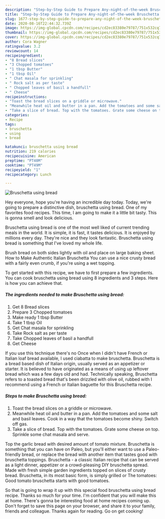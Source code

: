 ```yaml
---
description: "Step-by-Step Guide to Prepare Any-night-of-the-week Bruschetta using bread"
title: "Step-by-Step Guide to Prepare Any-night-of-the-week Bruschetta using bread"
slug: 1677-step-by-step-guide-to-prepare-any-night-of-the-week-bruschetta-using-bread
date: 2020-08-16T22:44:32.739Z
image: https://img-global.cpcdn.com/recipes/cd2ec83380e79787/751x532cq70/bruschetta-using-bread-recipe-main-photo.jpg
thumbnail: https://img-global.cpcdn.com/recipes/cd2ec83380e79787/751x532cq70/bruschetta-using-bread-recipe-main-photo.jpg
cover: https://img-global.cpcdn.com/recipes/cd2ec83380e79787/751x532cq70/bruschetta-using-bread-recipe-main-photo.jpg
author: Cora Wagner
ratingvalue: 3.2
reviewcount: 14
recipeingredient:
- "8 Bread slices"
- "3 Chopped tomatoes"
- "1 tbsp Butter"
- "1 tbsp Oil"
- " Chat masala for sprinkling"
- " Rock salt as per taste"
- " Chopped leaves of basil a handfull"
- " Cheese"
recipeinstructions:
- "Toast the bread slices on a griddle or microwave."
- "Meanwhile heat oil and butter in a pan. Add the tomatoes and some salt and basil leaves. Cook in a way that the tomatoes become shiny. Switch off gas."
- "Take a slice of bread. Top with the tomatoes. Grate some cheese on top. Sprinkle some chat masala and serve."
categories:
- Recipe
tags:
- bruschetta
- using
- bread

katakunci: bruschetta using bread 
nutrition: 219 calories
recipecuisine: American
preptime: "PT40M"
cooktime: "PT49M"
recipeyield: "1"
recipecategory: Lunch

---
```



![Bruschetta using bread](https://img-global.cpcdn.com/recipes/cd2ec83380e79787/751x532cq70/bruschetta-using-bread-recipe-main-photo.jpg)

Hey everyone, hope you're having an incredible day today. Today, we're going to prepare a distinctive dish, bruschetta using bread. One of my favorites food recipes. This time, I am going to make it a little bit tasty. This is gonna smell and look delicious.

Bruschetta using bread is one of the most well liked of current trending meals in the world. It is simple, it is fast, it tastes delicious. It is enjoyed by millions every day. They're nice and they look fantastic. Bruschetta using bread is something that I've loved my whole life.

Brush bread on both sides lightly with oil and place on large baking sheet. How to Make Authentic Italian Bruschetta You can use a nice crusty bread with a fairly even crumb, if you&#39;re using a wet topping.


To get started with this recipe, we have to first prepare a few ingredients. You can cook bruschetta using bread using 8 ingredients and 3 steps. Here is how you can achieve that.

<!--inarticleads1-->

##### The ingredients needed to make Bruschetta using bread:

1. Get 8 Bread slices
1. Prepare 3 Chopped tomatoes
1. Make ready 1 tbsp Butter
1. Take 1 tbsp Oil
1. Get  Chat masala for sprinkling
1. Take  Rock salt as per taste
1. Take  Chopped leaves of basil a handfull
1. Get  Cheese


If you use this technique there&#39;s no Once when I didn&#39;t have French or Italian loaf bread available, I used ciabatta to make bruschetta. Bruschetta is a bread based dish of Italian origin, usually served as an appetizer or starter. It is believed to have originated as a means of using up leftover bread which was a few days old and had. Technically speaking, Bruschetta refers to a toasted bread that&#39;s been drizzled with olive oil, rubbed with I recommend using a French or Italian baguette for this Bruschetta recipe. 

<!--inarticleads2-->

##### Steps to make Bruschetta using bread:

1. Toast the bread slices on a griddle or microwave.
1. Meanwhile heat oil and butter in a pan. Add the tomatoes and some salt and basil leaves. Cook in a way that the tomatoes become shiny. Switch off gas.
1. Take a slice of bread. Top with the tomatoes. Grate some cheese on top. Sprinkle some chat masala and serve.


Top the garlic bread with desired amount of tomato mixture. Bruschetta is something that you can have on Paleo, but you&#39;ll either want to use a Paleo-friendly bread, or replace the bread with another item that tastes good with bruschetta toppings. Bruschetta - a classic Italian recipe that can be served as a light dinner, appetizer or a crowd-pleasing DIY bruschetta spread. Made with fresh simple garden ingredients topped on slices of crusty bread. Bruschetta, in its most basic form, is simply grilled or The tomatoes: Good tomato bruschetta starts with good tomatoes. 

So that is going to wrap it up with this special food bruschetta using bread recipe. Thanks so much for your time. I'm confident that you will make this at home. There's gonna be interesting food at home recipes coming up. Don't forget to save this page on your browser, and share it to your family, friends and colleague. Thanks again for reading. Go on get cooking!
